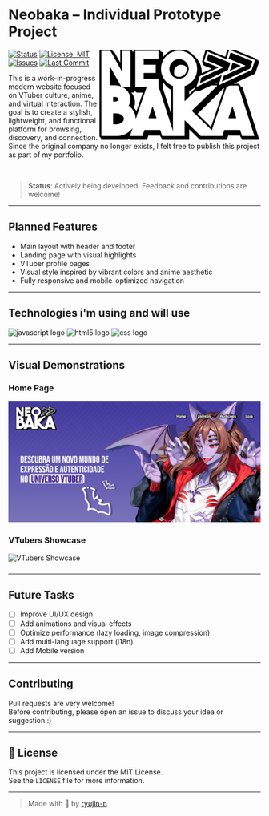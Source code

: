 #  Neobaka – Individual Prototype Project

<img align="right" src="src/logo 1.png"  height="180">

[![Status](https://img.shields.io/badge/status-in%20development-yellow)](https://github.com/ryujin-n/neobaka)
[![License: MIT](https://img.shields.io/badge/license-MIT-blue.svg)](https://opensource.org/licenses/MIT)
[![Issues](https://img.shields.io/github/issues/ryujin-n/neobaka)](https://github.com/ryujin-n/neobaka/issues)
[![Last Commit](https://img.shields.io/github/last-commit/ryujin-n/neobaka)](https://github.com/ryujin-n/neobaka/commits/main)

This is a work-in-progress modern website focused on VTuber culture, anime, and virtual interaction. The goal is to create a stylish, lightweight, and functional platform for browsing, discovery, and connection. Since the original company no longer exists, I felt free to publish this project as part of my portfolio.

<br>

> **Status**: Actively being developed. Feedback and contributions are welcome!

---

## Planned Features

- Main layout with header and footer  
- Landing page with visual highlights  
- VTuber profile pages  
- Visual style inspired by vibrant colors and anime aesthetic  
- Fully responsive and mobile-optimized navigation  

---

## Technologies i'm using and will use


 <img src="https://img.shields.io/badge/JavaScript-F7DF1E?logo=javascript&logoColor=black&style=for-the-badge" height="40" alt="javascript logo"  /> <img src="https://img.shields.io/badge/HTML5-E34F26?logo=html5&logoColor=white&style=for-the-badge" height="40" alt="html5 logo"  /> <img src="https://img.shields.io/badge/CSS-1572B6?logo=css&logoColor=white&style=for-the-badge" height="40" alt="css logo"  />
 
---

## Visual Demonstrations

### Home Page

<img src="assets/Screenshot 2025-08-01 002213.png">

### VTubers Showcase

<img src="https://i.imgur.com/r4WYpIM.gif" alt="VTubers Showcase" height=""/>

### 


---

## Future Tasks

- [ ] Improve UI/UX design  
- [ ] Add animations and visual effects
- [ ] Optimize performance (lazy loading, image compression)  
- [ ] Add multi-language support (i18n)  
- [ ] Add Mobile version

---

## Contributing

Pull requests are very welcome!  
Before contributing, please open an issue to discuss your idea or suggestion :)

---

## 📄 License

This project is licensed under the MIT License.  
See the `LICENSE` file for more information.

---

> Made with 💛 by [ryujin-n](https://github.com/ryujin-n)
